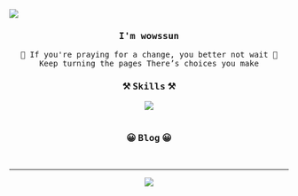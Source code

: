 <!-- 2023.12.19 -->

<!-- title -->
<img src="https://capsule-render.vercel.app/api?type=waving&color=gradient&customColorList=12,14,15,18,19,20,24&height=200&section=header&text=Hello!&fontSize=50&fontAlignY=35" />

<!-- main -->
<div align="center">

  <h3><samp>I'm wowssun</samp></h3>
<p>
  <samp>
       🎵 If you're praying for a change, you better not wait 🎵
      <br>
      Keep turning the pages There’s choices you make
   
  </samp>
  
 <br>       
 </p>
  
  <!-- skills -->
  <h3>⚒ <samp>Skills</samp> ⚒</h3>  
     <a href="https://skillicons.dev">
         <img src="https://skillicons.dev/icons?i=java,spring,py,html,css,js&perline=6" />
     </a>
  <br>
  <br> 
     
   <!-- blog -->
  <h3>😀 <samp>Blog</samp> 😀</h3> 
  <!--  <a href="https://wowssun.hashnode.dev/">
      <img src="https://img.shields.io/badge/WOW's dev archive-2962FF?style=for-the-badge&logo=hashnode&logoColor=white">     
  </a>-->
  <br>
  <hr>

<!-- gihub summary -->
  ![](https://github-profile-summary-cards.vercel.app/api/cards/profile-details?username=wowssun&theme=nord_bright)
   
</div>

<!--
**wowssun/wowssun** is a ✨ _special_ ✨ repository because its `README.md` (this file) appears on your GitHub profile.

Here are some ideas to get you started:

- 🔭 I’m currently working on ...
- 🌱 I’m currently learning ...
- 👯 I’m looking to collaborate on ...
- 🤔 I’m looking for help with ...
- 💬 Ask me about ...
- 📫 How to reach me: ...
- 😄 Pronouns: ...
- ⚡ Fun fact: ...
-->
